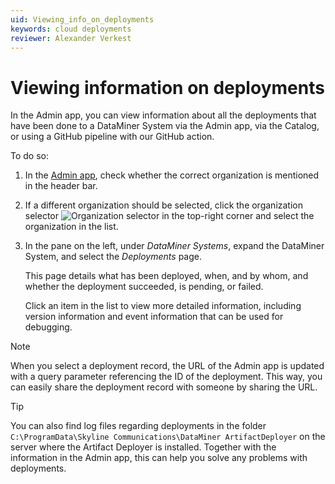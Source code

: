 ```yaml
---
uid: Viewing_info_on_deployments
keywords: cloud deployments
reviewer: Alexander Verkest
---
```


# Viewing information on deployments

In the Admin app, you can view information about all the deployments that have been done to a DataMiner System via the Admin app, via the Catalog, or using a GitHub pipeline with our GitHub action.

To do so:

1. In the [Admin app](xref:Accessing_the_Admin_app), check whether the correct organization is mentioned in the header bar.

1. If a different organization should be selected, click the organization selector ![Organization selector](~/dataminer/images/Cloud_Admin_Selector_icon.png) in the top-right corner and select the organization in the list.

1. In the pane on the left, under *DataMiner Systems*, expand the DataMiner System, and select the *Deployments* page.

   This page details what has been deployed, when, and by whom, and whether the deployment succeeded, is pending, or failed.

   Click an item in the list to view more detailed information, including version information and event information that can be used for debugging.

> [!NOTE]
> When you select a deployment record, the URL of the Admin app is updated with a query parameter referencing the ID of the deployment. This way, you can easily share the deployment record with someone by sharing the URL.

> [!TIP]
> You can also find log files regarding deployments in the folder `C:\ProgramData\Skyline Communications\DataMiner ArtifactDeployer` on the server where the Artifact Deployer is installed. Together with the information in the Admin app, this can help you solve any problems with deployments.
